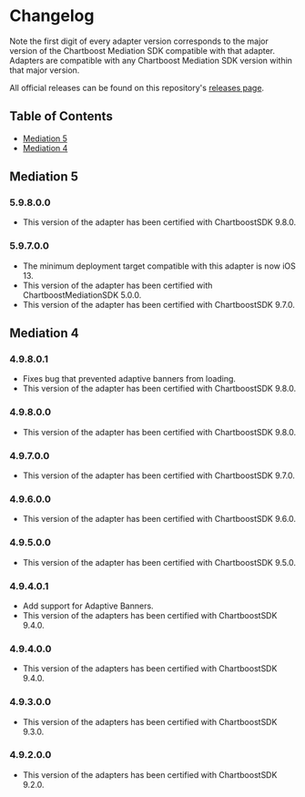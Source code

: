# Changelog

Note the first digit of every adapter version corresponds to the major version of the Chartboost Mediation SDK compatible with that adapter. 
Adapters are compatible with any Chartboost Mediation SDK version within that major version.

All official releases can be found on this repository's [releases page](https://github.com/ChartBoost/chartboost-mediation-ios-adapter-chartboost/releases).

## Table of Contents
- [Mediation 5](#mediation-5)
- [Mediation 4](#mediation-4)

## Mediation 5

### 5.9.8.0.0
- This version of the adapter has been certified with ChartboostSDK 9.8.0.

### 5.9.7.0.0
- The minimum deployment target compatible with this adapter is now iOS 13.
- This version of the adapter has been certified with ChartboostMediationSDK 5.0.0.
- This version of the adapter has been certified with ChartboostSDK 9.7.0.

## Mediation 4

### 4.9.8.0.1
- Fixes bug that prevented adaptive banners from loading.
- This version of the adapter has been certified with ChartboostSDK 9.8.0.

### 4.9.8.0.0
- This version of the adapter has been certified with ChartboostSDK 9.8.0.

### 4.9.7.0.0
- This version of the adapter has been certified with ChartboostSDK 9.7.0.

### 4.9.6.0.0
- This version of the adapter has been certified with ChartboostSDK 9.6.0.

### 4.9.5.0.0
- This version of the adapter has been certified with ChartboostSDK 9.5.0.

### 4.9.4.0.1
- Add support for Adaptive Banners.
- This version of the adapters has been certified with ChartboostSDK 9.4.0.

### 4.9.4.0.0
- This version of the adapters has been certified with ChartboostSDK 9.4.0.

### 4.9.3.0.0
- This version of the adapters has been certified with ChartboostSDK 9.3.0.

### 4.9.2.0.0
- This version of the adapters has been certified with ChartboostSDK 9.2.0.
